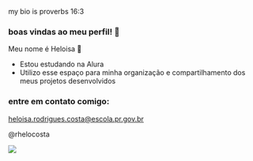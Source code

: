 my bio is proverbs 16:3
### boas vindas ao meu perfil! 💛
Meu nome é Heloisa 💜

- Estou estudando na Alura
- Utilizo esse espaço para minha organização e compartilhamento dos meus projetos desenvolvidos


### entre em contato comigo: 

heloisa.rodrigues.costa@escola.pr.gov.br

@rhelocosta

![](https://media.tumblr.com/tumblr_lf3gf8kqZ11qeomz1.gif)
